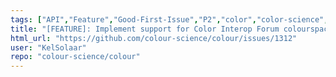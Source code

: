 ```yaml
---
tags: ["API","Feature","Good-First-Issue","P2","color","color-science","color-space","color-spaces","colorspace","colorspaces","colour","colour-science","colour-space","colour-spaces","colourspace","colourspaces","data","dataset","datasets","python","spectral-data","spectral-dataset","spectral-datasets"]
title: "[FEATURE]: Implement support for Color Interop Forum colourspace name recommendations."
html_url: "https://github.com/colour-science/colour/issues/1312"
user: "KelSolaar"
repo: "colour-science/colour"
---
```


